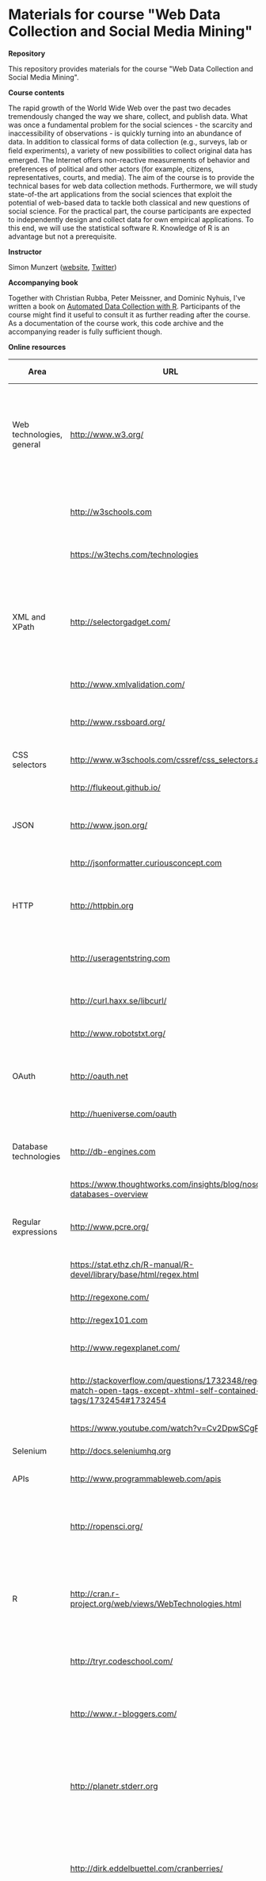 # Materials for course "Web Data Collection and Social Media Mining"

**Repository**

This repository provides materials for the course "Web Data Collection and Social Media Mining". 


**Course contents**

The rapid growth of the World Wide Web over the past two decades tremendously changed the way we share, collect, and publish data. What was once a fundamental problem for the social sciences - the scarcity and inaccessibility of observations - is quickly turning into an abundance of data. In addition to classical forms of data collection (e.g., surveys, lab or ﬁeld experiments), a variety of new possibilities to collect original data has emerged. The Internet oﬀers non-reactive measurements of behavior and preferences of political and other actors (for example, citizens, representatives, courts, and media). The aim of the course is to provide the technical bases for web data collection methods. Furthermore, we will study state-of-the art applications from the social sciences that exploit the potential of web-based data to tackle both classical and new questions of social science. For the practical part, the course participants are expected to independently design and collect data for own empirical applications. To this end, we will use the statistical software R. Knowledge of R is an advantage but not a prerequisite.

**Instructor** 

Simon Munzert ([website](https://simonmunzert.github.io), [Twitter](https://twitter.com/simonsaysnothin))



**Accompanying book**

Together with Christian Rubba, Peter Meissner, and Dominic Nyhuis, I've written a book on [Automated Data Collection with R](http://r-datacollection.com). Participants of the course might find it useful to consult it as further reading after the course. As a documentation of the course work, this code archive and the accompanying reader is fully sufficient though.


**Online resources**

| Area | URL | Short description |
|---------------------------|-------------------------------------------------------------------------------------------------------------------|-------------------------------------------------------------------------------------------------------------------------------|
| Web technologies, general | http://www.w3.org/ | Base of the World Wide Web Consortium (W3C), also provides access to standards and drafts of web technologies |
|  | http://w3schools.com | Great tutorial playground to learn web technologies interactively |
|  | https://w3techs.com/technologies | Overview of all kinds of web technologies |
| XML and XPath | http://selectorgadget.com/ | Probably the most useful tool for generating CSS selectors and XPath expressions with a simple point-and-click approach |
|  | http://www.xmlvalidation.com/ | Online XML validator |
|  | http://www.rssboard.org/ | Information about the Really Simple Syndication standard |
| CSS selectors | http://www.w3schools.com/cssref/css_selectors.asp | W3 Schools CSS reference |
|  | http://flukeout.github.io/ | Interactive CSS selectors tutorial |
| JSON | http://www.json.org/ | Base of the JSON data interchange standard |
|  | http://jsonformatter.curiousconcept.com | Formatting tool for JSON content |
| HTTP | http://httpbin.org | HTTP Request and Response Service; useful to debug HTTP queries |
|  | http://useragentstring.com | Tool to figure out what's behind a User-agent string |
|  | http://curl.haxx.se/libcurl/ | Documentation of the libcurl library |
|  | http://www.robotstxt.org/ | Information about  robots.txt |
| OAuth | http://oauth.net | Information about the Oauth authorization standard |
|  | http://hueniverse.com/oauth | Great overview of Oauth 1.0 |
| Database technologies | http://db-engines.com | Compendium of existing database management systems |
|  | https://www.thoughtworks.com/insights/blog/nosql-databases-overview | Intro to NoSQL databases |
| Regular expressions | http://www.pcre.org/ | Description of Perl Compatible Regular Expressions |
|  | https://stat.ethz.ch/R-manual/R-devel/library/base/html/regex.html | Regular Expressions as used in base R |
|  | http://regexone.com/ | Online regex tutorial |
|  | http://regex101.com | Regex testing environment |
|  | http://www.regexplanet.com/ | Another regex testing environment |
|  | http://stackoverflow.com/questions/1732348/regex-match-open-tags-except-xhtml-self-contained-tags/1732454#1732454 | The truth about HTML parsing with regular expressions |
|  | https://www.youtube.com/watch?v=Cv2DpwSCgRw | Yes, there's a regex song |
| Selenium | http://docs.seleniumhq.org | Selenium documentation |
| APIs | http://www.programmableweb.com/apis | Overview of many existing web APIs |
|  | http://ropensci.org/ | Platform for R packages that provide access to science data repositories |
| R | http://cran.r-project.org/web/views/WebTechnologies.html | CRAN Task View on Web Technologies and Services - useful to stay in the loop of what's possible with R |
|  | http://tryr.codeschool.com/ | An excellent interactive primer for learning R |
|  | http://www.r-bloggers.com/ | Blog aggregator which collects entries from many R-related blogs |
|  | http://planetr.stderr.org | Blog aggregator providing information about new R packages and scientific work related to R |
|  | http://dirk.eddelbuettel.com/cranberries/ | Dirk Eddelbuetttel's CRANberries blog keeps you up-to-date on new and updated R packages |
|  | http://www.omegahat.org/ | Home of the "Omega Project for Statistical Computing"; documentation of many important R packages dealing with web-based data |
|  | https://github.com/ropensci/user2016-tutorial#extracting-data-from-the-web-apis-and-beyond | Web API tutorial from useR 2016 conference by Scott Chamberlain, Karthik Ram, and Garrett Grolemund |
| General web scraping | http://r-datacollection.com | Probably the most useful resource of all |
|  | [http://www.stata-datacollection.com](https://www.youtube.com/watch?v=WOdjCb4LwQY) | Now let's see if that works… |
| Legal issues | http://www.eff.org/ | Electronic Frontier Foundation, a non-profit organisation which advocates digital rights |
|  | http://blawgsearch.justia.com/ | Search engine for law blogs -- useful if you want to stay informed about recent jurisdiction on digital issues |
|  | http://en.wikipedia.org/wiki/Web_scraping | See the section on "Legal issues" |



